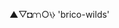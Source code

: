 
▲▽◘⩋○⧷⧽ 'brico-wilds' 

<!--- 

'brico-wilds' is a modular software engine that is designed around the user.
Influenced by unix philosophy it provides a '_brico' ('bricoleur') model, a model that encourages hacking
and is designed to allow the user to collage together many small modular elements.

Modules are encouraged to be very diverse, they should present / incorporate / encapsulate a particular idea / functionality. 
Writing modules and using them should be trivial, there should be the least amount of resistence possible in creating and using new modules. 
Also users should have complete control over their bricoleur, they should be able to select any database they wish, 
convert/stream their user data in any way they see fit.

The system itself should not attempt to control this behaviour. 
The bricoleur has tools to process and use anything in the _wilds, modules in wilds are mapped and indexed to allow for manipulation. 
The bricoleur exists in two dimensions, on the server and in the browser.

The software api should be inedependant from the gui, and should not be wrapped around or diluted by gui concerns.
Robustness and speed performance is acheived through transparency, designed with the same philosophy as the underlying software.

A way of describing software through storytelling / narrative 
- art . design . function
- ability . making . construction
- how to create without rigid guidelines, how to connect . encourage . facilitate good . innovative ideas
- openness . community . outsideofaninstitution

encourage / facilitate /
overcome weakness / inability / constraints /

How to describe as a narrative / story . 

in a recognizable format !?

non-technical but correct ?!?

--- creation - process - building ... 

-------------------------------------
_____________________________________

-->
